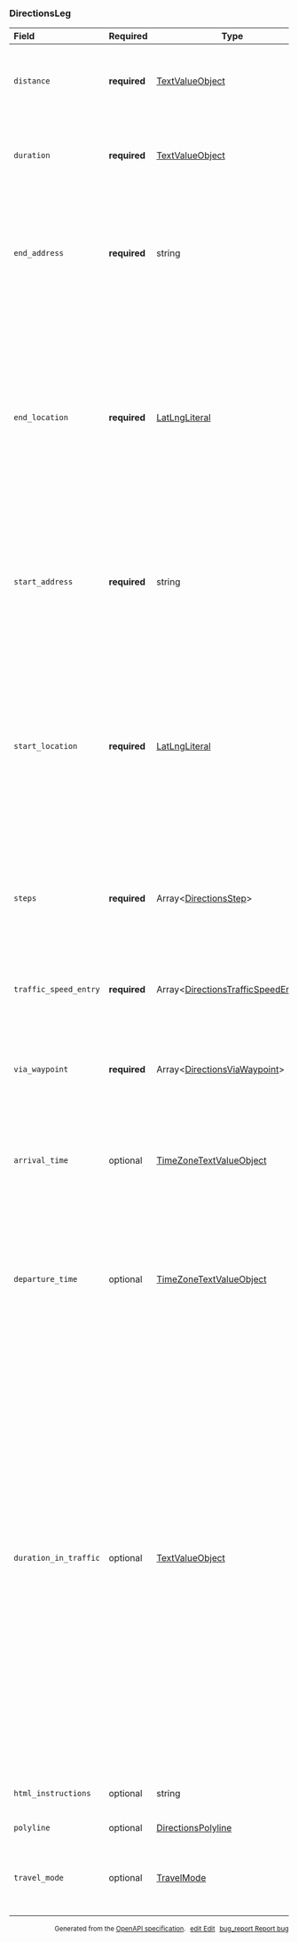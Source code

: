 <!--- This is a generated file, do not edit! -->
<!--- [START maps_http_schema_directionsleg] -->
<h3 class="schema-object" id="DirectionsLeg">DirectionsLeg</h3>

| Field                 | Required     | Type                                                                                                   | Description                                                                                                                                                                                                                                                                                                                                                                                                                                                                                                                                                                                                                                                                                                                                                                                                                                                                                                                                                   |
| :-------------------- | ------------ | ------------------------------------------------------------------------------------------------------ | ------------------------------------------------------------------------------------------------------------------------------------------------------------------------------------------------------------------------------------------------------------------------------------------------------------------------------------------------------------------------------------------------------------------------------------------------------------------------------------------------------------------------------------------------------------------------------------------------------------------------------------------------------------------------------------------------------------------------------------------------------------------------------------------------------------------------------------------------------------------------------------------------------------------------------------------------------------- |
| `distance`            | **required** | [TextValueObject](#TextValueObject "TextValueObject")                                                  | <div class="ref-property-description"><p>The total distance covered by this leg.</p><p>See <a href="#TextValueObject">TextValueObject</a> for more information.</div>                                                                                                                                                                                                                                                                                                                                                                                                                                                                                                                                                                                                                                                                                                                                                                                         |
| `duration`            | **required** | [TextValueObject](#TextValueObject "TextValueObject")                                                  | <div class="ref-property-description"><p>The total duration of this leg.</p><p>See <a href="#TextValueObject">TextValueObject</a> for more information.</div>                                                                                                                                                                                                                                                                                                                                                                                                                                                                                                                                                                                                                                                                                                                                                                                                 |
| `end_address`         | **required** | string                                                                                                 | <div class="nonref-property-description"><p>Contains the human-readable address (typically a street address) from reverse geocoding the <code>end_location</code> of this leg. This content is meant to be read as-is. Do not programmatically parse the formatted address.</p></div>                                                                                                                                                                                                                                                                                                                                                                                                                                                                                                                                                                                                                                                                         |
| `end_location`        | **required** | [LatLngLiteral](#LatLngLiteral "LatLngLiteral")                                                        | <div class="ref-property-description"><p>The latitude/longitude coordinates of the given destination of this leg. Because the Directions API calculates directions between locations by using the nearest transportation option (usually a road) at the start and end points, <code>end_location</code> may be different than the provided destination of this leg if, for example, a road is not near the destination.</p><p>See <a href="#LatLngLiteral">LatLngLiteral</a> for more information.</div>                                                                                                                                                                                                                                                                                                                                                                                                                                                      |
| `start_address`       | **required** | string                                                                                                 | <div class="nonref-property-description"><p>Contains the human-readable address (typically a street address) resulting from reverse geocoding the <code>start_location</code> of this leg. This content is meant to be read as-is. Do not programmatically parse the formatted address.</p></div>                                                                                                                                                                                                                                                                                                                                                                                                                                                                                                                                                                                                                                                             |
| `start_location`      | **required** | [LatLngLiteral](#LatLngLiteral "LatLngLiteral")                                                        | <div class="ref-property-description"><p>The latitude/longitude coordinates of the origin of this leg. Because the Directions API calculates directions between locations by using the nearest transportation option (usually a road) at the start and end points, <code>start_location</code> may be different than the provided origin of this leg if, for example, a road is not near the origin.</p><p>See <a href="#LatLngLiteral">LatLngLiteral</a> for more information.</div>                                                                                                                                                                                                                                                                                                                                                                                                                                                                         |
| `steps`               | **required** | Array&lt;[DirectionsStep](#DirectionsStep "DirectionsStep")&gt;                                        | <div class="ref-property-description"><p>An array of steps denoting information about each separate step of the leg of the journey.</p><p>See <a href="#DirectionsStep">DirectionsStep</a> for more information.</div>                                                                                                                                                                                                                                                                                                                                                                                                                                                                                                                                                                                                                                                                                                                                        |
| `traffic_speed_entry` | **required** | Array&lt;[DirectionsTrafficSpeedEntry](#DirectionsTrafficSpeedEntry "DirectionsTrafficSpeedEntry")&gt; | <div class="ref-property-description"><p>Information about traffic speed along the leg.</p><p>See <a href="#DirectionsTrafficSpeedEntry">DirectionsTrafficSpeedEntry</a> for more information.</div>                                                                                                                                                                                                                                                                                                                                                                                                                                                                                                                                                                                                                                                                                                                                                          |
| `via_waypoint`        | **required** | Array&lt;[DirectionsViaWaypoint](#DirectionsViaWaypoint "DirectionsViaWaypoint")&gt;                   | <div class="ref-property-description"><p>The locations of via waypoints along this leg.</p><p>See <a href="#DirectionsViaWaypoint">DirectionsViaWaypoint</a> for more information.</div>                                                                                                                                                                                                                                                                                                                                                                                                                                                                                                                                                                                                                                                                                                                                                                      |
| `arrival_time`        | optional     | [TimeZoneTextValueObject](#TimeZoneTextValueObject "TimeZoneTextValueObject")                          | <div class="ref-property-description"><p>Contains the estimated time of arrival for this leg. This property is only returned for transit directions.</p><p>See <a href="#TimeZoneTextValueObject">TimeZoneTextValueObject</a> for more information.</div>                                                                                                                                                                                                                                                                                                                                                                                                                                                                                                                                                                                                                                                                                                     |
| `departure_time`      | optional     | [TimeZoneTextValueObject](#TimeZoneTextValueObject "TimeZoneTextValueObject")                          | <div class="ref-property-description"><p>Contains the estimated time of departure for this leg, specified as a Time object. The <code>departure_time</code> is only available for transit directions.</p><p>See <a href="#TimeZoneTextValueObject">TimeZoneTextValueObject</a> for more information.</div>                                                                                                                                                                                                                                                                                                                                                                                                                                                                                                                                                                                                                                                    |
| `duration_in_traffic` | optional     | [TextValueObject](#TextValueObject "TextValueObject")                                                  | <div class="ref-property-description"><p>Indicates the total duration of this leg. This value is an estimate of the time in traffic based on current and historical traffic conditions. See the <code>traffic_model</code> request parameter for the options you can use to request that the returned value is optimistic, pessimistic, or a best-guess estimate. The duration in traffic is returned only if all of the following are true:</p><ul><li>The request does not include stopover waypoints. If the request includes waypoints, they must be prefixed with <code>via:</code> to avoid stopovers.</li><li>The request is specifically for driving directions—the mode parameter is set to <code>driving</code>.</li><li>The request includes a <code>departure_time</code> parameter.</li><li>Traffic conditions are available for the requested route.</li></ul><p>See <a href="#TextValueObject">TextValueObject</a> for more information.</div> |
| `html_instructions`   | optional     | string                                                                                                 | <div class="nonref-property-description"><p>Formatted instructions for the leg</p></div>                                                                                                                                                                                                                                                                                                                                                                                                                                                                                                                                                                                                                                                                                                                                                                                                                                                                      |
| `polyline`            | optional     | [DirectionsPolyline](#DirectionsPolyline "DirectionsPolyline")                                         | See [DirectionsPolyline](#DirectionsPolyline "DirectionsPolyline") for more information.                                                                                                                                                                                                                                                                                                                                                                                                                                                                                                                                                                                                                                                                                                                                                                                                                                                                      |
| `travel_mode`         | optional     | [TravelMode](#TravelMode "TravelMode")                                                                 | <div class="ref-property-description"><p>The mode of travel for the leg.</p><p>See <a href="#TravelMode">TravelMode</a> for more information.</div>                                                                                                                                                                                                                                                                                                                                                                                                                                                                                                                                                                                                                                                                                                                                                                                                           |

<p style="text-align: right; font-size: smaller;">Generated from the <a class="gc-analytics-event" data-category="GMP" data-label="openapi-github" href="https://github.com/googlemaps/openapi-specification" title="Google Maps Platform OpenAPI Specification" class="external">OpenAPI specification</a>.
<a class="gc-analytics-event" data-category="GMP" data-label="openapi-github-maps-http-schema-directionsleg" data-action="edit" style="margin-left: 5px;" href="https://github.com/googlemaps/openapi-specification/blob/main/specification/schemas/DirectionsLeg.yml" title="Edit on GitHub"><span class="material-icons">edit</span> Edit</a>
<a class="gc-analytics-event" data-category="GMP" data-label="openapi-github-maps-http-schema-directionsleg" data-action="bug" style="margin-left: 5px;" href="https://github.com/googlemaps/openapi-specification/issues/new?assignees=&labels=type%3A+bug%2C+triage+me&template=bug_report.md&title=[schemas] Bug - DirectionsLeg" title="File bug for schemas on GitHub"><span class="material-icons">bug_report</span> Report bug</a>
</p>

<!--- [END maps_http_schema_directionsleg] -->
